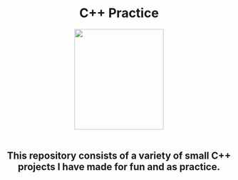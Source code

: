 <div align="center">
  
# C++ Practice
<img src="https://upload.wikimedia.org/wikipedia/commons/thumb/1/18/ISO_C%2B%2B_Logo.svg/1200px-ISO_C%2B%2B_Logo.svg.png" width="200" height="225">
<br>
<br>

## This repository consists of a variety of small C++ projects I have made for fun and as practice.

</div>
